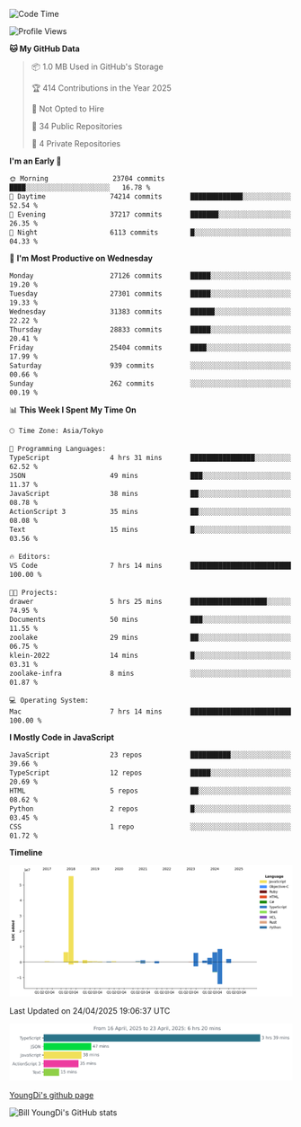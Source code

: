 <!--START_SECTION:waka-->
![Code Time](http://img.shields.io/badge/Code%20Time-1%2C285%20hrs%2010%20mins-blue)

![Profile Views](http://img.shields.io/badge/Profile%20Views-0-blue)

**🐱 My GitHub Data** 

> 📦 1.0 MB Used in GitHub's Storage 
 > 
> 🏆 414 Contributions in the Year 2025
 > 
> 🚫 Not Opted to Hire
 > 
> 📜 34 Public Repositories 
 > 
> 🔑 4 Private Repositories 
 > 
**I'm an Early 🐤** 

```text
🌞 Morning                23704 commits       ████░░░░░░░░░░░░░░░░░░░░░   16.78 % 
🌆 Daytime                74214 commits       █████████████░░░░░░░░░░░░   52.54 % 
🌃 Evening                37217 commits       ███████░░░░░░░░░░░░░░░░░░   26.35 % 
🌙 Night                  6113 commits        █░░░░░░░░░░░░░░░░░░░░░░░░   04.33 % 
```
📅 **I'm Most Productive on Wednesday** 

```text
Monday                   27126 commits       █████░░░░░░░░░░░░░░░░░░░░   19.20 % 
Tuesday                  27301 commits       █████░░░░░░░░░░░░░░░░░░░░   19.33 % 
Wednesday                31383 commits       ██████░░░░░░░░░░░░░░░░░░░   22.22 % 
Thursday                 28833 commits       █████░░░░░░░░░░░░░░░░░░░░   20.41 % 
Friday                   25404 commits       ████░░░░░░░░░░░░░░░░░░░░░   17.99 % 
Saturday                 939 commits         ░░░░░░░░░░░░░░░░░░░░░░░░░   00.66 % 
Sunday                   262 commits         ░░░░░░░░░░░░░░░░░░░░░░░░░   00.19 % 
```


📊 **This Week I Spent My Time On** 

```text
🕑︎ Time Zone: Asia/Tokyo

💬 Programming Languages: 
TypeScript               4 hrs 31 mins       ████████████████░░░░░░░░░   62.52 % 
JSON                     49 mins             ███░░░░░░░░░░░░░░░░░░░░░░   11.37 % 
JavaScript               38 mins             ██░░░░░░░░░░░░░░░░░░░░░░░   08.78 % 
ActionScript 3           35 mins             ██░░░░░░░░░░░░░░░░░░░░░░░   08.08 % 
Text                     15 mins             █░░░░░░░░░░░░░░░░░░░░░░░░   03.56 % 

🔥 Editors: 
VS Code                  7 hrs 14 mins       █████████████████████████   100.00 % 

🐱‍💻 Projects: 
drawer                   5 hrs 25 mins       ███████████████████░░░░░░   74.95 % 
Documents                50 mins             ███░░░░░░░░░░░░░░░░░░░░░░   11.55 % 
zoolake                  29 mins             ██░░░░░░░░░░░░░░░░░░░░░░░   06.75 % 
klein-2022               14 mins             █░░░░░░░░░░░░░░░░░░░░░░░░   03.31 % 
zoolake-infra            8 mins              ░░░░░░░░░░░░░░░░░░░░░░░░░   01.87 % 

💻 Operating System: 
Mac                      7 hrs 14 mins       █████████████████████████   100.00 % 
```

**I Mostly Code in JavaScript** 

```text
JavaScript               23 repos            ██████████░░░░░░░░░░░░░░░   39.66 % 
TypeScript               12 repos            █████░░░░░░░░░░░░░░░░░░░░   20.69 % 
HTML                     5 repos             ██░░░░░░░░░░░░░░░░░░░░░░░   08.62 % 
Python                   2 repos             █░░░░░░░░░░░░░░░░░░░░░░░░   03.45 % 
CSS                      1 repo              ░░░░░░░░░░░░░░░░░░░░░░░░░   01.72 % 
```



**Timeline**

![Lines of Code chart](https://raw.githubusercontent.com/Youngdi/Youngdi/master/assets/bar_graph.png)


 Last Updated on 24/04/2025 19:06:37 UTC
<!--END_SECTION:waka-->

![wakatime](./images/stat.svg)

[YoungDi's github page](https://youngdi.github.io)

![Bill YoungDi's GitHub stats](https://github-readme-stats.vercel.app/api?username=youngdi&count_private=true&show_icons=true)

